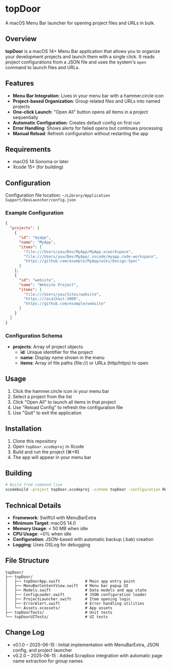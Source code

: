 # topDoor

A macOS Menu Bar launcher for opening project files and URLs in bulk.

## Overview

**topDoor** is a macOS 14+ Menu Bar application that allows you to organize your development projects and launch them with a single click. It reads project configurations from a JSON file and uses the system's `open` command to launch files and URLs.

## Features

- **Menu Bar Integration**: Lives in your menu bar with a hammer.circle icon
- **Project-based Organization**: Group related files and URLs into named projects
- **One-click Launch**: "Open All" button opens all items in a project sequentially
- **Automatic Configuration**: Creates default config on first run
- **Error Handling**: Shows alerts for failed opens but continues processing
- **Manual Reload**: Refresh configuration without restarting the app

## Requirements

- macOS 14 Sonoma or later
- Xcode 15+ (for building)

## Configuration

Configuration file location: `~/Library/Application Support/DevLauncher/config.json`

### Example Configuration

```json
{
  "projects": [
    {
      "id": "myapp",
      "name": "MyApp",
      "items": [
        "file:///Users/you/Dev/MyApp/MyApp.xcworkspace",
        "file:///Users/you/Dev/MyApp/.vscode/myapp.code-workspace",
        "https://github.com/example/MyApp/wiki/Design-Spec"
      ]
    },
    {
      "id": "website",
      "name": "Website Project",
      "items": [
        "file:///Users/you/Sites/website",
        "https://localhost:3000",
        "https://github.com/example/website"
      ]
    }
  ]
}
```

### Configuration Schema

- **projects**: Array of project objects
  - **id**: Unique identifier for the project
  - **name**: Display name shown in the menu
  - **items**: Array of file paths (file://) or URLs (http/https) to open

## Usage

1. Click the hammer.circle icon in your menu bar
2. Select a project from the list
3. Click "Open All" to launch all items in that project
4. Use "Reload Config" to refresh the configuration file
5. Use "Quit" to exit the application

## Installation

1. Clone this repository
2. Open `topDoor.xcodeproj` in Xcode
3. Build and run the project (⌘+R)
4. The app will appear in your menu bar

## Building

```bash
# Build from command line
xcodebuild -project topDoor.xcodeproj -scheme topDoor -configuration Release build
```

## Technical Details

- **Framework**: SwiftUI with MenuBarExtra
- **Minimum Target**: macOS 14.0
- **Memory Usage**: < 50 MB when idle
- **CPU Usage**: ~0% when idle
- **Configuration**: JSON-based with automatic backup (.bak) creation
- **Logging**: Uses OSLog for debugging

## File Structure

```
topDoor/
├── topDoor/
│   ├── topDoorApp.swift           # Main app entry point
│   ├── MenuBarContentView.swift   # Menu bar popup UI
│   ├── Models.swift               # Data models and app state
│   ├── ConfigLoader.swift         # JSON configuration loader
│   ├── ProjectLauncher.swift      # Item opening logic
│   ├── ErrorAlert.swift           # Error handling utilities
│   └── Assets.xcassets/           # App assets
├── topDoorTests/                  # Unit tests
└── topDoorUITests/                # UI tests
```

## Change Log

- v0.1.0 – 2025-06-15 : Initial implementation with MenuBarExtra, JSON config, and project launcher
- v0.2.0 – 2025-06-15 : Added Scrapbox integration with automatic page name extraction for group names
